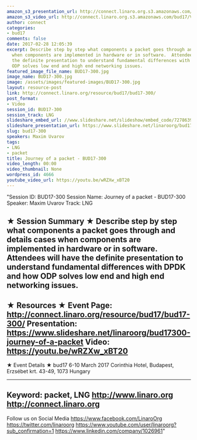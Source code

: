 ```yaml
---
amazon_s3_presentation_url: http://connect.linaro.org.s3.amazonaws.com/bud17/Presentations/BUD17-300%20OpenDataPlane-%20network%20packet%20journey.pdf
amazon_s3_video_url: http://connect.linaro.org.s3.amazonaws.com/bud17/Videos/Wednesday/BUD17-300%20Journey%20of%20a%20packet.mp4
author: connect
categories:
- bud17
comments: false
date: 2017-02-28 12:05:39
excerpt: Describe step by step what components a packet goes through and details cases
  when components are implemented in hardware or in software.  Attendees will have
  the definite presentation to understand fundamental differences with DPDK and how
  ODP solves low end and high end networking issues.
featured_image_file_name: BUD17-300.jpg
image_name: BUD17-300.jpg
image: /assets/images/featured-images/BUD17-300.jpg
layout: resource-post
link: http://connect.linaro.org/resource/bud17/bud17-300/
post_format:
- Video
session_id: BUD17-300
session_track: LNG
slideshare_embed_url: //www.slideshare.net/slideshow/embed_code/72786390
slideshare_presentation_url: https://www.slideshare.net/linaroorg/bud17300-journey-of-a-packet
slug: bud17-300
speakers: Maxim Uvarov
tags:
- LNG
- packet
title: Journey of a packet - BUD17-300
video_length: 00:00
video_thumbnail: None
wordpress_id: 4666
youtube_video_url: https://youtu.be/wRZXw_xBT20
---
```


"Session ID: BUD17-300
Session Name: Journey of a packet - BUD17-300
Speaker: Maxim Uvarov
Track: LNG


★ Session Summary ★
Describe step by step what components a packet goes through and details cases when components are implemented in hardware or in software.  Attendees will have the definite presentation to understand fundamental differences with DPDK and how ODP solves low end and high end networking issues.
---------------------------------------------------
★ Resources ★
Event Page: http://connect.linaro.org/resource/bud17/bud17-300/
Presentation: https://www.slideshare.net/linaroorg/bud17300-journey-of-a-packet
Video: https://youtu.be/wRZXw_xBT20
 ---------------------------------------------------

★ Event Details ★
bud17
6-10 March 2017
Corinthia Hotel, Budapest,
Erzsébet krt. 43-49,
1073 Hungary

---------------------------------------------------
Keyword: packet, LNG
http://www.linaro.org
http://connect.linaro.org
---------------------------------------------------
Follow us on Social Media
https://www.facebook.com/LinaroOrg
https://twitter.com/linaroorg
https://www.youtube.com/user/linaroorg?sub_confirmation=1
https://www.linkedin.com/company/1026961"
